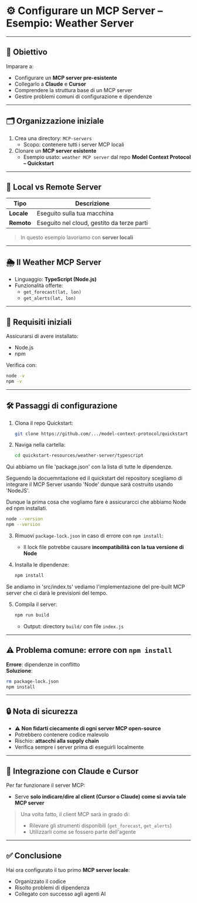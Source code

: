 
# ⚙️ Configurare un MCP Server – Esempio: Weather Server

---

## 🎯 Obiettivo

Imparare a:
- Configurare un **MCP server pre-esistente**
- Collegarlo a **Claude** e **Cursor**
- Comprendere la struttura base di un MCP server
- Gestire problemi comuni di configurazione e dipendenze

---

## 🗂️ Organizzazione iniziale

1. Crea una directory: `MCP-servers`
   - Scopo: contenere tutti i server MCP locali
2. Clonare un **MCP server esistente**
   - Esempio usato: `weather MCP server` dal repo **Model Context Protocol – Quickstart**

---

## 🧭 Local vs Remote Server

| Tipo        | Descrizione                                        |
|-------------|----------------------------------------------------|
| **Locale**  | Eseguito sulla tua macchina                        |
| **Remoto**  | Eseguito nel cloud, gestito da terze parti         |

> In questo esempio lavoriamo con **server locali**

---

## 🌦️ Il Weather MCP Server

- Linguaggio: **TypeScript (Node.js)**
- Funzionalità offerte:
  - `get_forecast(lat, lon)`
  - `get_alerts(lat, lon)`

---

## 🔧 Requisiti iniziali

Assicurarsi di avere installato:
- Node.js
- npm

Verifica con:
```bash
node -v
npm -v
```

---

## 🛠️ Passaggi di configurazione

1. Clona il repo Quickstart:
   ```bash
   git clone https://github.com/.../model-context-protocol/quickstart
   ```

2. Naviga nella cartella:
   ```bash
   cd quickstart-resources/weather-server/typescript
   ```

Qui abbiamo un file 'package.json' con la lista di tutte le dipendenze.

Seguendo la docuemntazione ed il quickstart del repository scegliamo di integrare il MCP Server usando 'Node' dunque sarà costruito usando 'NodeJS'.

Dunque la prima cosa che vogliamo fare è assicurarcci che abbiamo Node ed npm installati.

```bash
node --version
npm --version
```

3. Rimuovi `package-lock.json` in caso di errore con `npm install`:
   - Il lock file potrebbe causare **incompatibilità con la tua versione di Node**

4. Installa le dipendenze:
   ```bash
   npm install
   ```

Se andiamo in 'src/index.ts' vediamo l'implementazione del pre-built MCP server che ci darà le previsioni del tempo.

5. Compila il server:
   ```bash
   npm run build
   ```

   - Output: directory `build/` con file `index.js`

---

## ⚠️ Problema comune: errore con `npm install`

**Errore**: dipendenze in conflitto  
**Soluzione**:  
```bash
rm package-lock.json
npm install
```

---

## 🔒 Nota di sicurezza

- ⚠️ **Non fidarti ciecamente di ogni server MCP open-source**
- Potrebbero contenere codice malevolo
- Rischio: **attacchi alla supply chain**
- Verifica sempre i server prima di eseguirli localmente

---

## 🧩 Integrazione con Claude e Cursor

Per far funzionare il server MCP:
- Serve **solo indicare/dire al client (Cursor o Claude) come si avvia tale MCP server**


> Una volta fatto, il client MCP sarà in grado di:
> - Rilevare gli strumenti disponibili (`get_forecast`, `get_alerts`)
> - Utilizzarli come se fossero parte dell'agente

---

## ✅ Conclusione

Hai ora configurato il tuo primo **MCP server locale**:
- Organizzato il codice
- Risolto problemi di dipendenza
- Collegato con successo agli agenti AI
